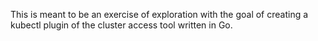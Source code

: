 This is meant to be an exercise of exploration with the goal of creating a kubectl plugin of the cluster access tool written in Go.
